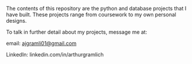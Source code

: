 The contents of this repository are the python and database projects that I have built. These projects range from coursework to my own personal designs. 

To talk in further detail about my projects, message me at: 

email: ajgramli01@gmail.com

LinkedIn: linkedin.com/in/arthurgramlich
